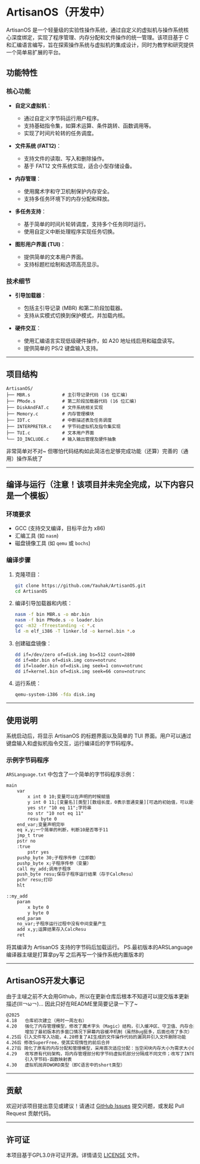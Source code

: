 # ArtisanOS（开发中）

ArtisanOS 是一个轻量级的实验性操作系统，通过自定义的虚拟机与操作系统核心深度绑定，实现了程序管理、内存分配和文件操作的统一管理。该项目基于 C 和汇编语言编写，旨在探索操作系统与虚拟机的集成设计，同时为教学和研究提供一个简单易扩展的平台。

## 功能特性

### 核心功能
- **自定义虚拟机**：
  - 通过自定义字节码运行用户程序。
  - 支持基础指令集，如算术运算、条件跳转、函数调用等。
  - 实现了时间片轮转的任务调度。

- **文件系统 (FAT12)**：
  - 支持文件的读取、写入和删除操作。
  - 基于 FAT12 文件系统实现，适合小型存储设备。

- **内存管理**：
  - 使用魔术字和守卫机制保护内存安全。
  - 支持多任务环境下的内存分配和释放。

- **多任务支持**：
  - 基于简单的时间片轮转调度，支持多个任务同时运行。
  - 使用自定义中断处理程序实现任务切换。

- **图形用户界面 (TUI)**：
  - 提供简单的文本用户界面。
  - 支持标题栏绘制和选项高亮显示。

### 技术细节
- **引导加载器**：
  - 包括主引导记录 (MBR) 和第二阶段加载器。
  - 支持从实模式切换到保护模式，并加载内核。

- **硬件交互**：
  - 使用汇编语言实现低级硬件操作，如 A20 地址线启用和磁盘读写。
  - 提供简单的 PS/2 键盘输入支持。

---

## 项目结构

```
ArtisanOS/
├── MBR.s            # 主引导记录代码 (16 位汇编)
├── PMode.s          # 第二阶段加载器代码 (16 位汇编)
├── DiskAndFAT.c     # 文件系统相关实现
├── Memory.c         # 内存管理模块
├── IDT.c            # 中断描述表及任务调度
├── INTERPRETER.c    # 字节码虚拟机及指令集实现
├── TUI.c            # 文本用户界面
└── IO_INCLUDE.c     # 输入输出管理及硬件抽象
```
非常简单对不对~
但哪怕代码结构如此简洁也足够完成功能（还算）完善的（通用）操作系统了

---

## 编译与运行（注意！该项目并未完全完成，以下内容只是一个模板）

### 环境要求
- GCC (支持交叉编译，目标平台为 x86)
- 汇编工具 (如 `nasm`)
- 磁盘镜像工具 (如 `qemu` 或 `bochs`)

### 编译步骤
1. 克隆项目：
   ```bash
   git clone https://github.com/Yauhak/ArtisanOS.git
   cd ArtisanOS
   ```

2. 编译引导加载器和内核：
   ```bash
   nasm -f bin MBR.s -o mbr.bin
   nasm -f bin PMode.s -o loader.bin
   gcc -m32 -ffreestanding -c *.c
   ld -m elf_i386 -T linker.ld -o kernel.bin *.o
   ```

3. 创建磁盘镜像：
   ```bash
   dd if=/dev/zero of=disk.img bs=512 count=2880
   dd if=mbr.bin of=disk.img conv=notrunc
   dd if=loader.bin of=disk.img seek=1 conv=notrunc
   dd if=kernel.bin of=disk.img seek=66 conv=notrunc
   ```

4. 运行系统：
   ```bash
   qemu-system-i386 -fda disk.img
   ```

---

## 使用说明

系统启动后，将显示 ArtisanOS 的标题界面以及简单的 TUI 界面。用户可以通过键盘输入和虚拟机指令交互，运行编译后的字节码程序。

### 示例字节码程序
`ARSLanguage.txt` 中包含了一个简单的字节码程序示例：
```txt
main
	var
		x int 0 10;变量可以在声明的时候赋值
		y int 0 11;[变量名][类型][数组长度，0表示普通变量][可选的初始值，可以是列表]
		yes str "10 eq 11";字符串
		no str "10 not eq 11"
		resu byte 0
	end_var;变量声明完毕
	eq x,y;一个简单的判断，判断10是否等于11
	jmp_t true
	pstr no
	:true
		pstr yes
	pushp_byte 30;子程序传参（立即数）
	pushp_byte x;子程序传参（变量）
	call my_add;调用子程序
	push_byte resu;保存子程序运行结果（存于CalcResu）
	pchr resu;打印
	hlt

::my_add
	param
		x byte 0
		y byte 0
	end_param
	no_var;子程序运行过程中没有中间变量产生
	add x,y;运算结果存入CalcResu
	ret
```

将其编译为 ArtisanOS 支持的字节码后加载运行。
PS.最初版本的ARSLanguage编译器主啵是打算拿py写
   之后再写一个操作系统内置版本的

---
## ArtisanOS开发大事记
由于主啵之前不大会用Github，所以在更新仓库后根本不知道可以提交版本更新描述(lll￢ω￢)...
因此只好在README里简要记录一下了~
```txt
@2025
4.18   仓库初次建立（用时一周左右）
4.20   强化了内存管理模型，修改了魔术字头（Magic）结构，引入缓冲区、守卫值、内存合并机制；引入更多错误码；
       增加了最初版本的多窗口情况下屏幕内容缓冲机制（虽然Bug挺多，后面也改了多次）
4.25后 引入文件写入功能，4.28修复了AI生成的文件操作代码的漏洞并引入文件删除功能
4.26后 修改SuperFree，使其实现惰性的前后合并
4.27后 简化了原有的内存分配和管理模型，采用首次适应分配：当空闲块内存大小为需求大小的1至1.1倍则全部分配给请求源
4.29   改写原有代码架构，将内存管理部分和字节码虚拟机部分分隔成不同文件；改写了INTERPERTER.c中interprete函数庞大的switch case结构，
       引入字节码-函数映射表
4.30   虚拟机抛弃DWORD类型（即C语言中的short类型）
```

---
## 贡献

欢迎对该项目提出意见或建议！请通过 [GitHub Issues](https://github.com/Yauhak/ArtisanOS/issues) 提交问题，或发起 Pull Request 贡献代码。

---

## 许可证

本项目基于GPL3.0许可证开源。详情请见 [LICENSE](LICENSE) 文件。
